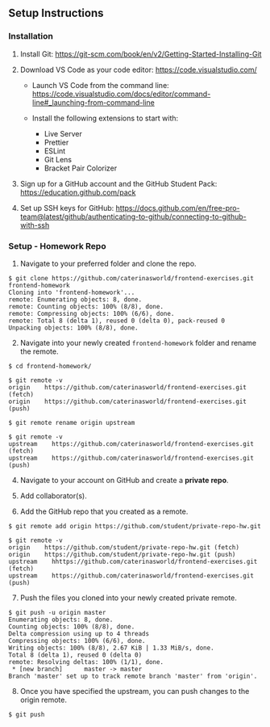 ## Setup Instructions

### Installation

1. Install Git: https://git-scm.com/book/en/v2/Getting-Started-Installing-Git

2. Download VS Code as your code editor: https://code.visualstudio.com/

    - Launch VS Code from the command line: https://code.visualstudio.com/docs/editor/command-line#_launching-from-command-line
  
    - Install the following extensions to start with:
      - Live Server
      - Prettier
      - ESLint
      - Git Lens
      - Bracket Pair Colorizer

3. Sign up for a GitHub account and the GitHub Student Pack: https://education.github.com/pack

4. Set up SSH keys for GitHub: https://docs.github.com/en/free-pro-team@latest/github/authenticating-to-github/connecting-to-github-with-ssh

### Setup - Homework Repo

1. Navigate to your preferred folder and clone the repo.

```console
$ git clone https://github.com/caterinasworld/frontend-exercises.git frontend-homework
Cloning into 'frontend-homework'...
remote: Enumerating objects: 8, done.
remote: Counting objects: 100% (8/8), done.
remote: Compressing objects: 100% (6/6), done.
remote: Total 8 (delta 1), reused 0 (delta 0), pack-reused 0
Unpacking objects: 100% (8/8), done.
```
2. Navigate into your newly created `frontend-homework` folder and rename the remote.

```console
$ cd frontend-homework/

$ git remote -v
origin	  https://github.com/caterinasworld/frontend-exercises.git (fetch)
origin	  https://github.com/caterinasworld/frontend-exercises.git (push)

$ git remote rename origin upstream

$ git remote -v
upstream	https://github.com/caterinasworld/frontend-exercises.git (fetch)
upstream	https://github.com/caterinasworld/frontend-exercises.git (push)
```


4. Navigate to your account on GitHub and create a **private repo**.

5. Add collaborator(s).

6. Add the GitHub repo that you created as a remote.


```console
$ git remote add origin https://github.com/student/private-repo-hw.git

$ git remote -v
origin	  https://github.com/student/private-repo-hw.git (fetch)
origin	  https://github.com/student/private-repo-hw.git (push)
upstream	hhttps://github.com/caterinasworld/frontend-exercises.git (fetch)
upstream	https://github.com/caterinasworld/frontend-exercises.git (push)
```

7. Push the files you cloned into your newly created private remote.

```console
$ git push -u origin master
Enumerating objects: 8, done.
Counting objects: 100% (8/8), done.
Delta compression using up to 4 threads
Compressing objects: 100% (6/6), done.
Writing objects: 100% (8/8), 2.67 KiB | 1.33 MiB/s, done.
Total 8 (delta 1), reused 0 (delta 0)
remote: Resolving deltas: 100% (1/1), done.
 * [new branch]      master -> master
Branch 'master' set up to track remote branch 'master' from 'origin'.
```


8. Once you have specified the upstream, you can push changes to the origin remote.

```console
$ git push
```
